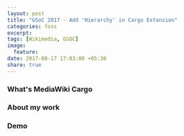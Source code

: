 ```yaml
---
layout: post
title: "GSoC 2017 - Add 'Hierarchy' in Cargo Extension"
categories: foss
excerpt:
tags: [Wikimedia, GSOC]
image:
  feature:
date: 2017-08-17 17:03:00 +05:30
share: true
---
```


### What's MediaWiki Cargo

### About my work

### Demo